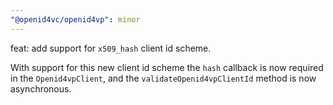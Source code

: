 ```yaml
---
"@openid4vc/openid4vp": minor
---
```


feat: add support for `x509_hash` client id scheme.

With support for this new client id scheme the `hash` callback is now required in the `Openid4vpClient`, and the `validateOpenid4vpClientId` method is now asynchronous.
